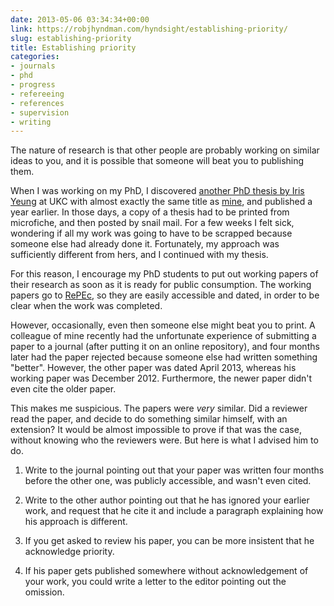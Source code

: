 ```yaml
---
date: 2013-05-06 03:34:34+00:00
link: https://robjhyndman.com/hyndsight/establishing-priority/
slug: establishing-priority
title: Establishing priority
categories:
- journals
- phd
- progress
- refereeing
- references
- supervision
- writing
---
```


The nature of research is that other people are probably working on similar ideas to you, and it is possible that someone will beat you to publishing them.<!-- more -->

When I was working on my PhD, I discovered [another PhD thesis by Iris Yeung](https://www.researchgate.net/publication/33777328_Continuous_time_threshold_autoregressive_model) at UKC with almost exactly the same title as [mine](https://robjhyndman.com/publications/phd/), and published a year earlier. In those days, a copy of a thesis had to be printed from microfiche, and then posted by snail mail. For a few weeks I felt sick, wondering if all my work was going to have to be scrapped because someone else had already done it. Fortunately, my approach was sufficiently different from hers, and I continued with my thesis.

For this reason, I encourage my PhD students to put out working papers of their research as soon as it is ready for public consumption. The working papers go to [RePEc](http://ideas.repec.org/s/msh/ebswps.html), so they are easily accessible and dated, in order to be clear when the work was completed.

However, occasionally, even then someone else might beat you to print. A colleague of mine recently had the unfortunate experience of submitting a paper to a journal (after putting it on an online repository), and four months later had the paper rejected because someone else had written something "better". However, the other paper was dated April 2013, whereas his working paper was December 2012. Furthermore, the newer paper didn't even cite the older paper.

This makes me suspicious. The papers were _very_ similar. Did a reviewer read the paper, and decide to do something similar himself, with an extension? It would be almost impossible to prove if that was the case, without knowing who the reviewers were. But here is what I advised him to do.



	
  1. Write to the journal pointing out that your paper was written four months before the other one, was publicly accessible, and wasn't even cited.

	
  2. Write to the other author pointing out that he has ignored your earlier work, and request that he cite it and include a paragraph explaining how his approach is different.

	
  3. If you get asked to review his paper, you can be more insistent that he acknowledge priority.

	
  4. If his paper gets published somewhere without acknowledgement of your work, you could write a letter to the editor pointing out the omission.



